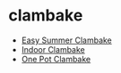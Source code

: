 # clambake

 * [Easy Summer Clambake](index/e/easy-summer-clambake-105351.json)
 * [Indoor Clambake](index/i/indoor-clambake-232597.json)
 * [One Pot Clambake](index/o/one-pot-clambake.json)
